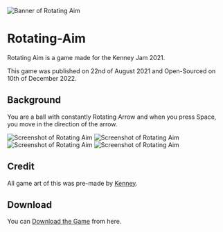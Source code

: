 ![Banner of Rotating Aim](https://img.itch.zone/aW1nLzY3OTgyNTYucG5n/original/7Eltqg.png)

# Rotating-Aim

Rotating Aim is a game made for the Kenney Jam 2021.

This game was published on 22nd of August 2021 and Open-Sourced on 10th of December 2022.

## Background

You are a ball with constantly Rotating Arrow and when you press Space, you move in the direction of the arrow.

![Screenshot of Rotating Aim](https://img.itch.zone/aW1hZ2UvMTE2ODI1Ni82Nzk4MTY0LnBuZw==/347x500/cAc9A6.png)
![Screenshot of Rotating Aim](https://img.itch.zone/aW1hZ2UvMTE2ODI1Ni82Nzk4MTY1LnBuZw==/347x500/DHyMGx.png)
![Screenshot of Rotating Aim](https://img.itch.zone/aW1hZ2UvMTE2ODI1Ni82Nzk4MzEwLnBuZw==/347x500/IK5Jb9.png)
![Screenshot of Rotating Aim](https://img.itch.zone/aW1hZ2UvMTE2ODI1Ni82Nzk4MzE0LnBuZw==/347x500/UKXoG4.png)

## Credit

All game art of this was pre-made by [Kenney](kenney.nl).

## Download

You can [Download the Game](https://mij-games.itch.io/Rotating-Aim) from here.
